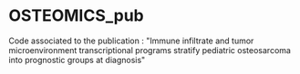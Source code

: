 # OSTEOMICS_pub
Code associated to the publication : "Immune infiltrate and tumor microenvironment transcriptional programs stratify pediatric osteosarcoma into prognostic groups at diagnosis"

